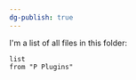 ```yaml
---
dg-publish: true
---
```

I'm a list of all files in this folder: 

```dataview
list 
from "P Plugins"
```
